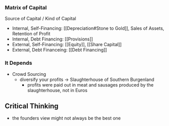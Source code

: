 
### Matrix of Capital
Source of Capital / Kind of Capital
- Internal, Self-Financing: [[Depreciation#Stone to Gold]], Sales of Assets, Retention of Profit
- Internal, Debt Financing: [[Provisions]]
- External, Self-Financing: [[Equity]], [[Share Capital]]
- External, Debt Financeing: [[Debt Financing]]

### It Depends
- Crowd Sourcing
	- diversify your profits -> Slaughterhouse of Southern Burgenland
		- profits were paid out in meat and sausages produced by the slaughterhouse, not in Euros

## Critical Thinking
- the founders view might not always be the best one

